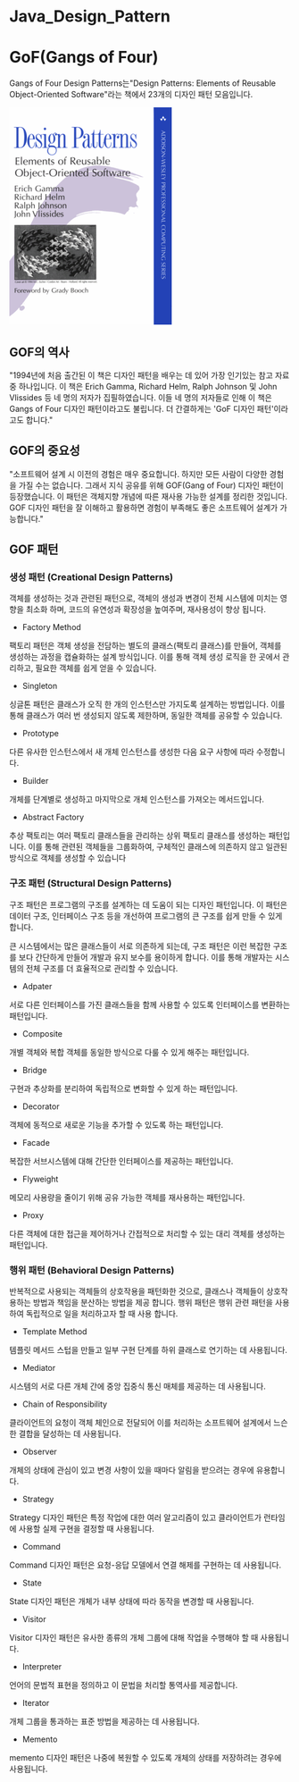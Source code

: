 # Java_Design_Pattern

# GoF(Gangs of Four)
Gangs of Four Design Patterns는"Design Patterns: Elements of Reusable Object-Oriented Software"라는 책에서 23개의 디자인 패턴 모음입니다.

![img.png](../img/gof.png)
## GOF의 역사

"1994년에 처음 출간된 이 책은 디자인 패턴을 배우는 데 있어 가장 인기있는 참고 자료 중 하나입니다. 이 책은 Erich Gamma, Richard Helm, Ralph Johnson 및 John Vlissides 등 네 명의 저자가 집필하였습니다. 이들 네 명의 저자들로 인해 이 책은 Gangs of Four 디자인 패턴이라고도 불립니다. 더 간결하게는 'GoF 디자인 패턴'이라고도 합니다."

## GOF의 중요성 

"소프트웨어 설계 시 이전의 경험은 매우 중요합니다.
하지만 모든 사람이 다양한 경험을 가질 수는 없습니다. 
그래서 지식 공유를 위해 GOF(Gang of Four) 디자인 패턴이 등장했습니다. 
이 패턴은 객체지향 개념에 따른 재사용 가능한 설계를 정리한 것입니다. GOF 디자인 패턴을 잘 이해하고 활용하면 경험이 부족해도 좋은 소프트웨어 설계가 가능합니다."

## GOF 패턴

### 생성 패턴 (Creational Design Patterns)

객체를 생성하는 것과 관련된 패턴으로, 객체의 생성과 변경이 전체 시스템에 미치는 영향을 최소화 하며,
코드의 유연성과 확장성을 높여주며, 재사용성이 향상 됩니다.

* Factory Method  

팩토리 패턴은 객체 생성을 전담하는 별도의 클래스(팩토리 클래스)를 만들어, 객체를 생성하는 과정을 캡슐화하는 설계 방식입니다. 이를 통해 객체 생성 로직을 한 곳에서 관리하고, 필요한 객체를 쉽게 얻을 수 있습니다.
* Singleton  

싱글톤 패턴은 클래스가 오직 한 개의 인스턴스만 가지도록 설계하는 방법입니다. 이를 통해 클래스가 여러 번 생성되지 않도록 제한하며, 동일한 객체를 공유할 수 있습니다.
* Prototype 

다른 유사한 인스턴스에서 새 개체 인스턴스를 생성한 다음 요구 사항에 따라 수정합니다.
* Builder

개체를 단계별로 생성하고 마지막으로 개체 인스턴스를 가져오는 메서드입니다.
* Abstract Factory

추상 팩토리는 여러 팩토리 클래스들을 관리하는 상위 팩토리 클래스를 생성하는 패턴입니다. 이를 통해 관련된 객체들을 그룹화하여, 구체적인 클래스에 의존하지 않고 일관된 방식으로 객체를 생성할 수 있습니다

### 구조 패턴 (Structural Design Patterns)

구조 패턴은 프로그램의 구조를 설계하는 데 도움이 되는 디자인 패턴입니다. 이 패턴은 데이터 구조, 인터페이스 구조 등을 개선하여 프로그램의 큰 구조를 쉽게 만들 수 있게 합니다.

큰 시스템에서는 많은 클래스들이 서로 의존하게 되는데, 구조 패턴은 이런 복잡한 구조를 보다 간단하게 만들어 개발과 유지 보수를 용이하게 합니다. 이를 통해 개발자는 시스템의 전체 구조를 더 효율적으로 관리할 수 있습니다.
* Adpater

서로 다른 인터페이스를 가진 클래스들을 함께 사용할 수 있도록 인터페이스를 변환하는 패턴입니다.
* Composite

개별 객체와 복합 객체를 동일한 방식으로 다룰 수 있게 해주는 패턴입니다.
* Bridge

구현과 추상화를 분리하여 독립적으로 변화할 수 있게 하는 패턴입니다.
* Decorator

객체에 동적으로 새로운 기능을 추가할 수 있도록 하는 패턴입니다.
* Facade

복잡한 서브시스템에 대해 간단한 인터페이스를 제공하는 패턴입니다.
* Flyweight

메모리 사용량을 줄이기 위해 공유 가능한 객체를 재사용하는 패턴입니다.

* Proxy

다른 객체에 대한 접근을 제어하거나 간접적으로 처리할 수 있는 대리 객체를 생성하는 패턴입니다.


### 행위 패턴 (Behavioral Design Patterns)

반복적으로 사용되는 객체들의 상호작용을 패턴화한 것으로, 클래스나 객체들이 상호작용하는 방법과 책임을
분산하는 방법을 제공 합니다. 행위 패턴은 행위 관련 패턴을 사용하여 독립적으로 일을 처리하고자 할 때 사용 합니다. 

* Template Method

템플릿 메서드 스텁을 만들고 일부 구현 단계를 하위 클래스로 연기하는 데 사용됩니다.
* Mediator

시스템의 서로 다른 개체 간에 중앙 집중식 통신 매체를 제공하는 데 사용됩니다.
* Chain of Responsibility	

클라이언트의 요청이 객체 체인으로 전달되어 이를 처리하는 소프트웨어 설계에서 느슨한 결합을 달성하는 데 사용됩니다.
* Observer

개체의 상태에 관심이 있고 변경 사항이 있을 때마다 알림을 받으려는 경우에 유용합니다.
* Strategy

Strategy 디자인 패턴은 특정 작업에 대한 여러 알고리즘이 있고 클라이언트가 런타임에 사용할 실제 구현을 결정할 때 사용됩니다.
* Command

Command 디자인 패턴은 요청-응답 모델에서 연결 해제를 구현하는 데 사용됩니다.
* State

State 디자인 패턴은 개체가 내부 상태에 따라 동작을 변경할 때 사용됩니다.
* Visitor

Visitor 디자인 패턴은 유사한 종류의 개체 그룹에 대해 작업을 수행해야 할 때 사용됩니다.
* Interpreter

언어의 문법적 표현을 정의하고 이 문법을 처리할 통역사를 제공합니다.
* Iterator

개체 그룹을 통과하는 표준 방법을 제공하는 데 사용됩니다.

* Memento

memento 디자인 패턴은 나중에 복원할 수 있도록 개체의 상태를 저장하려는 경우에 사용됩니다.